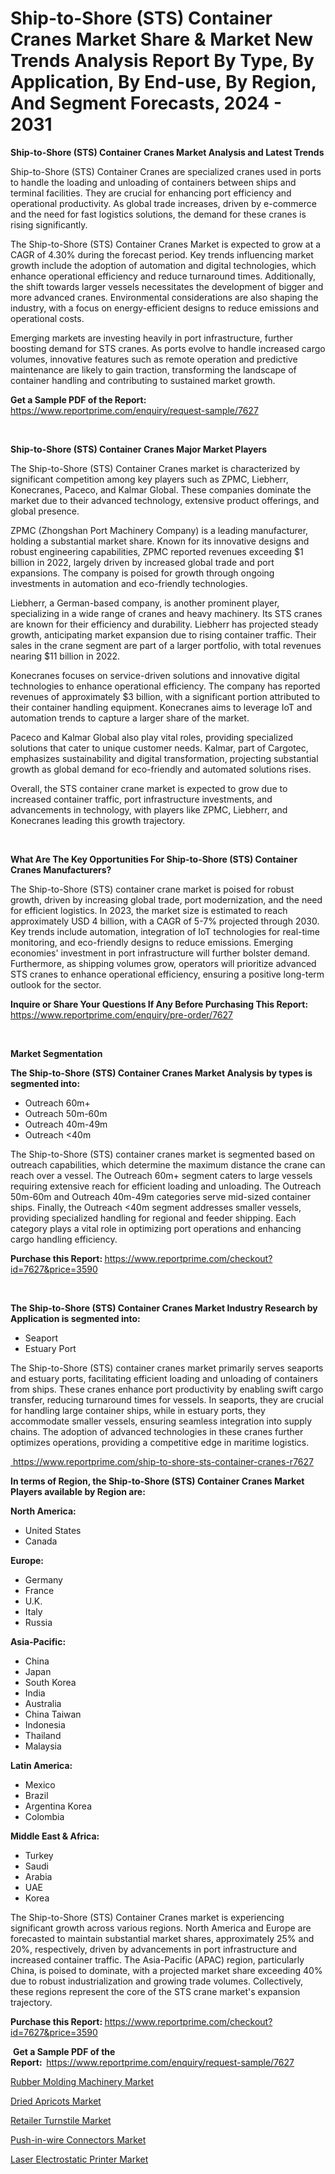 <p><h1>Ship-to-Shore (STS) Container Cranes Market Share & Market New Trends Analysis Report By Type, By Application, By End-use, By Region, And Segment Forecasts, 2024 - 2031</h1></p><p><strong>Ship-to-Shore (STS) Container Cranes Market Analysis and Latest Trends</strong></p>
<p><p>Ship-to-Shore (STS) Container Cranes are specialized cranes used in ports to handle the loading and unloading of containers between ships and terminal facilities. They are crucial for enhancing port efficiency and operational productivity. As global trade increases, driven by e-commerce and the need for fast logistics solutions, the demand for these cranes is rising significantly.</p><p>The Ship-to-Shore (STS) Container Cranes Market is expected to grow at a CAGR of 4.30% during the forecast period. Key trends influencing market growth include the adoption of automation and digital technologies, which enhance operational efficiency and reduce turnaround times. Additionally, the shift towards larger vessels necessitates the development of bigger and more advanced cranes. Environmental considerations are also shaping the industry, with a focus on energy-efficient designs to reduce emissions and operational costs.</p><p>Emerging markets are investing heavily in port infrastructure, further boosting demand for STS cranes. As ports evolve to handle increased cargo volumes, innovative features such as remote operation and predictive maintenance are likely to gain traction, transforming the landscape of container handling and contributing to sustained market growth.</p></p>
<p><strong>Get a Sample PDF of the Report:&nbsp;</strong> <a href="https://www.reportprime.com/enquiry/request-sample/7627">https://www.reportprime.com/enquiry/request-sample/7627</a></p>
<p>&nbsp;</p>
<p><strong>Ship-to-Shore (STS) Container Cranes Major Market Players</strong></p>
<p><p>The Ship-to-Shore (STS) Container Cranes market is characterized by significant competition among key players such as ZPMC, Liebherr, Konecranes, Paceco, and Kalmar Global. These companies dominate the market due to their advanced technology, extensive product offerings, and global presence.</p><p>ZPMC (Zhongshan Port Machinery Company) is a leading manufacturer, holding a substantial market share. Known for its innovative designs and robust engineering capabilities, ZPMC reported revenues exceeding $1 billion in 2022, largely driven by increased global trade and port expansions. The company is poised for growth through ongoing investments in automation and eco-friendly technologies.</p><p>Liebherr, a German-based company, is another prominent player, specializing in a wide range of cranes and heavy machinery. Its STS cranes are known for their efficiency and durability. Liebherr has projected steady growth, anticipating market expansion due to rising container traffic. Their sales in the crane segment are part of a larger portfolio, with total revenues nearing $11 billion in 2022.</p><p>Konecranes focuses on service-driven solutions and innovative digital technologies to enhance operational efficiency. The company has reported revenues of approximately $3 billion, with a significant portion attributed to their container handling equipment. Konecranes aims to leverage IoT and automation trends to capture a larger share of the market.</p><p>Paceco and Kalmar Global also play vital roles, providing specialized solutions that cater to unique customer needs. Kalmar, part of Cargotec, emphasizes sustainability and digital transformation, projecting substantial growth as global demand for eco-friendly and automated solutions rises.</p><p>Overall, the STS container crane market is expected to grow due to increased container traffic, port infrastructure investments, and advancements in technology, with players like ZPMC, Liebherr, and Konecranes leading this growth trajectory.</p></p>
<p>&nbsp;</p>
<p><strong>What Are The Key Opportunities For Ship-to-Shore (STS) Container Cranes Manufacturers?</strong></p>
<p><p>The Ship-to-Shore (STS) container crane market is poised for robust growth, driven by increasing global trade, port modernization, and the need for efficient logistics. In 2023, the market size is estimated to reach approximately USD 4 billion, with a CAGR of 5-7% projected through 2030. Key trends include automation, integration of IoT technologies for real-time monitoring, and eco-friendly designs to reduce emissions. Emerging economies' investment in port infrastructure will further bolster demand. Furthermore, as shipping volumes grow, operators will prioritize advanced STS cranes to enhance operational efficiency, ensuring a positive long-term outlook for the sector.</p></p>
<p><strong>Inquire or Share Your Questions If Any Before Purchasing This Report:</strong> <a href="https://www.reportprime.com/enquiry/pre-order/7627">https://www.reportprime.com/enquiry/pre-order/7627</a></p>
<p>&nbsp;</p>
<p><strong>Market Segmentation</strong></p>
<p><strong>The Ship-to-Shore (STS) Container Cranes Market Analysis by types is segmented into:</strong></p>
<p><ul><li>Outreach 60m+</li><li>Outreach 50m-60m</li><li>Outreach 40m-49m</li><li>Outreach <40m</li></ul></p>
<p><p>The Ship-to-Shore (STS) container cranes market is segmented based on outreach capabilities, which determine the maximum distance the crane can reach over a vessel. The Outreach 60m+ segment caters to large vessels requiring extensive reach for efficient loading and unloading. The Outreach 50m-60m and Outreach 40m-49m categories serve mid-sized container ships. Finally, the Outreach <40m segment addresses smaller vessels, providing specialized handling for regional and feeder shipping. Each category plays a vital role in optimizing port operations and enhancing cargo handling efficiency.</p></p>
<p><strong>Purchase this Report:&nbsp;</strong><a href="https://www.reportprime.com/checkout?id=7627&price=3590">https://www.reportprime.com/checkout?id=7627&price=3590</a></p>
<p>&nbsp;</p>
<p><strong>The Ship-to-Shore (STS) Container Cranes Market Industry Research by Application is segmented into:</strong></p>
<p><ul><li>Seaport</li><li>Estuary Port</li></ul></p>
<p><p>The Ship-to-Shore (STS) container cranes market primarily serves seaports and estuary ports, facilitating efficient loading and unloading of containers from ships. These cranes enhance port productivity by enabling swift cargo transfer, reducing turnaround times for vessels. In seaports, they are crucial for handling large container ships, while in estuary ports, they accommodate smaller vessels, ensuring seamless integration into supply chains. The adoption of advanced technologies in these cranes further optimizes operations, providing a competitive edge in maritime logistics.</p></p>
<p><a href="https://www.reportprime.com/ship-to-shore-sts-container-cranes-r7627">&nbsp;https://www.reportprime.com/ship-to-shore-sts-container-cranes-r7627</a></p>
<p><strong>In terms of Region, the Ship-to-Shore (STS) Container Cranes Market Players available by Region are:</strong></p>
<p>
    <p> <strong> North America: </strong>
        <ul>
            <li>United States</li>
            <li>Canada</li>
        </ul>
        </p> 
    <p> <strong> Europe: </strong>
        <ul>
            <li>Germany</li>
            <li>France</li>
            <li>U.K.</li>
            <li>Italy</li>
            <li>Russia</li>
        </ul>
        </p> 
    <p> <strong> Asia-Pacific: </strong>
        <ul>
            <li>China</li>
            <li>Japan</li>
            <li>South Korea</li>
            <li>India</li>
            <li>Australia</li>
            <li>China Taiwan</li>
            <li>Indonesia</li>
            <li>Thailand</li>
            <li>Malaysia</li>
        </ul>
        </p> 
    <p> <strong> Latin America: </strong>
        <ul>
            <li>Mexico</li>
            <li>Brazil</li>
            <li>Argentina Korea</li>
            <li>Colombia</li>
        </ul>
        </p> 
    <p> <strong> Middle East & Africa: </strong>
        <ul>
            <li>Turkey</li>
            <li>Saudi</li>
            <li>Arabia</li>
            <li>UAE</li>
            <li>Korea</li>
        </ul>
    </p>
    </p>
<p><p>The Ship-to-Shore (STS) Container Cranes market is experiencing significant growth across various regions. North America and Europe are forecasted to maintain substantial market shares, approximately 25% and 20%, respectively, driven by advancements in port infrastructure and increased container traffic. The Asia-Pacific (APAC) region, particularly China, is poised to dominate, with a projected market share exceeding 40% due to robust industrialization and growing trade volumes. Collectively, these regions represent the core of the STS crane market's expansion trajectory.</p></p>
<p><strong>Purchase this Report: </strong><a href="https://www.reportprime.com/checkout?id=7627&price=3590">https://www.reportprime.com/checkout?id=7627&price=3590</a></p>
<p>&nbsp;<strong>Get a Sample PDF of the Report:&nbsp;&nbsp;</strong><a href="https://www.reportprime.com/enquiry/request-sample/7627">https://www.reportprime.com/enquiry/request-sample/7627</a></p>
<p><strong></strong></p>
<p><p><a href="https://github.com/SanjidaMahmud81/Market-Research-Report-List-1/blob/main/rubber-molding-machinery-market.md">Rubber Molding Machinery Market</a></p><p><a href="https://www.linkedin.com/pulse/global-market-pulse-trends-growth-analysis-dried-apricots-yeu5e?trackingId=Ri8jdTSeR%2Fqu1y6FciWHDQ%3D%3D">Dried Apricots Market</a></p><p><a href="https://issuu.com/reportprime-2/docs/retailer-turnstile-market-size-2030_0be68d204902e9">Retailer Turnstile Market</a></p><p><a href="https://github.com/MarlinNader2023/Market-Research-Report-List-1/blob/main/push-in-wire-connectors-market.md">Push-in-wire Connectors Market</a></p><p><a href="https://medium.com/@delaneyhayes2022/laser-electrostatic-printer-market-outlook-complete-industry-analysis-2024-to-2031-e8ebfd581dbf">Laser Electrostatic Printer Market</a></p></p>